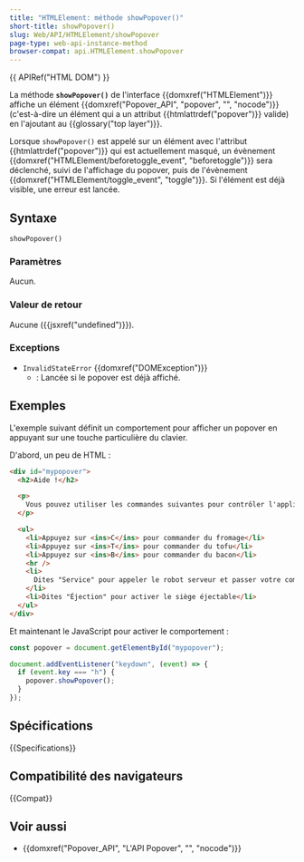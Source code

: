 ```yaml
---
title: "HTMLElement: méthode showPopover()"
short-title: showPopover()
slug: Web/API/HTMLElement/showPopover
page-type: web-api-instance-method
browser-compat: api.HTMLElement.showPopover
---
```


{{ APIRef("HTML DOM") }}

La méthode **`showPopover()`** de l'interface {{domxref("HTMLElement")}} affiche un élément {{domxref("Popover_API", "popover", "", "nocode")}} (c'est-à-dire un élément qui a un attribut {{htmlattrdef("popover")}} valide) en l'ajoutant au {{glossary("top layer")}}.

Lorsque `showPopover()` est appelé sur un élément avec l'attribut {{htmlattrdef("popover")}} qui est actuellement masqué, un évènement {{domxref("HTMLElement/beforetoggle_event", "beforetoggle")}} sera déclenché, suivi de l'affichage du popover, puis de l'évènement {{domxref("HTMLElement/toggle_event", "toggle")}}. Si l'élément est déjà visible, une erreur est lancée.

## Syntaxe

```js-nolint
showPopover()
```

### Paramètres

Aucun.

### Valeur de retour

Aucune ({{jsxref("undefined")}}).

### Exceptions

- `InvalidStateError` {{domxref("DOMException")}}
  - : Lancée si le popover est déjà affiché.

## Exemples

L'exemple suivant définit un comportement pour afficher un popover en appuyant sur une touche particulière du clavier.

D'abord, un peu de HTML :

```html
<div id="mypopover">
  <h2>Aide !</h2>

  <p>
    Vous pouvez utiliser les commandes suivantes pour contrôler l'application
  </p>

  <ul>
    <li>Appuyez sur <ins>C</ins> pour commander du fromage</li>
    <li>Appuyez sur <ins>T</ins> pour commander du tofu</li>
    <li>Appuyez sur <ins>B</ins> pour commander du bacon</li>
    <hr />
    <li>
      Dites "Service" pour appeler le robot serveur et passer votre commande
    </li>
    <li>Dites "Éjection" pour activer le siège éjectable</li>
  </ul>
</div>
```

Et maintenant le JavaScript pour activer le comportement :

```js
const popover = document.getElementById("mypopover");

document.addEventListener("keydown", (event) => {
  if (event.key === "h") {
    popover.showPopover();
  }
});
```

## Spécifications

{{Specifications}}

## Compatibilité des navigateurs

{{Compat}}

## Voir aussi

- {{domxref("Popover_API", "L'API Popover", "", "nocode")}}
